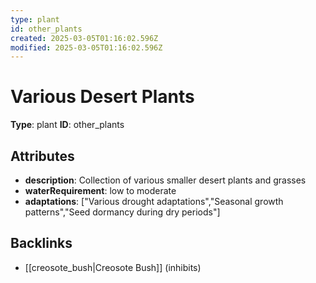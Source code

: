 ```yaml
---
type: plant
id: other_plants
created: 2025-03-05T01:16:02.596Z
modified: 2025-03-05T01:16:02.596Z
---
```


# Various Desert Plants

**Type**: plant
**ID**: other_plants

## Attributes

- **description**: Collection of various smaller desert plants and grasses
- **waterRequirement**: low to moderate
- **adaptations**: ["Various drought adaptations","Seasonal growth patterns","Seed dormancy during dry periods"]

## Backlinks

- [[creosote_bush|Creosote Bush]] (inhibits)


